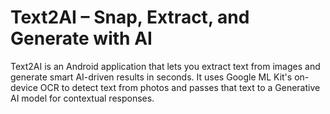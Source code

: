 # Text2AI – Snap, Extract, and Generate with AI
Text2AI is an Android application that lets you extract text from images and generate smart AI-driven results in seconds. It uses Google ML Kit's on-device OCR to detect text from photos and passes that text to a Generative AI model for contextual responses.

